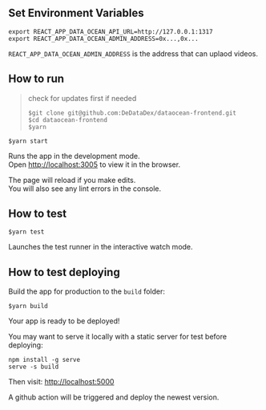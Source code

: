 ## Set Environment Variables

```
export REACT_APP_DATA_OCEAN_API_URL=http://127.0.0.1:1317
export REACT_APP_DATA_OCEAN_ADMIN_ADDRESS=0x...,0x...

```

`REACT_APP_DATA_OCEAN_ADMIN_ADDRESS` is the address that can uplaod videos.

## How to run

> check for updates first if needed
>
> `$git clone git@github.com:DeDataDex/dataocean-frontend.git`\
> `$cd dataocean-frontend`\
> `$yarn`

`$yarn start`

Runs the app in the development mode.\
Open [http://localhost:3005](http://localhost:3005) to view it in the browser.

The page will reload if you make edits.\
You will also see any lint errors in the console.

## How to test

`$yarn test`

Launches the test runner in the interactive watch mode.

## How to test deploying

Build the app for production to the `build` folder:

`$yarn build`

Your app is ready to be deployed!

You may want to serve it locally with a static server for test before deploying:

```
npm install -g serve
serve -s build
```

Then visit: [http://localhost:5000](http://localhost:5000)

A github action will be triggered and deploy the newest version.
